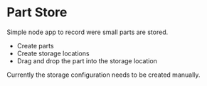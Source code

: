 # Part Store

Simple node app to record were small parts are stored.

  - Create parts
  - Create storage locations
  - Drag and drop the part into the storage location

Currently the storage configuration needs to be created manually.
